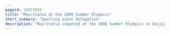 ```yaml
---
pageid: 18557683
title: "Mauritania at the 2008 Summer Olympics"
short_summary: "Sporting event delegation"
description: "Mauritania competed at the 2008 Summer Olympics in beijing China. The Country's Participation in Beijing marked its seventh Appearance at the Summer Olympics since its Debut at the Olympics in 1984. The Delegation included two Track and Field Athletes bounkou Camara and Souleymane Ould chebal both of whom failed to meet a or B Qualifying Standards. Chebal was chosen as the Flag Bearer at the Opening Ceremony. Both Mauritanians did not advance beyond the Heat."
---
```

